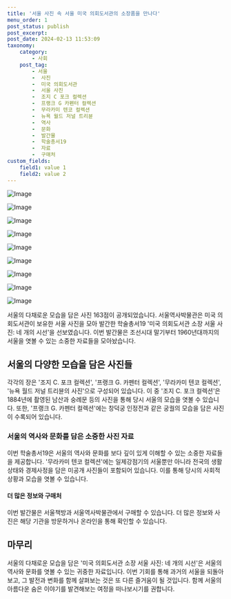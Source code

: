 ```yaml
---
title: '서울 사진 속 서울 미국 의회도서관의 소장품을 만나다'
menu_order: 1
post_status: publish
post_excerpt: 
post_date: 2024-02-13 11:53:09
taxonomy:
    category:
        - 사회
    post_tag:
        - 서울
        -  사진
        -  미국 의회도서관
        -  서울 사진
        -  조지 C 포크 컬렉션
        -  프랭크 G 카펜터 컬렉션
        -  무라카미 텐코 컬렉션
        -  뉴욕 월드 저널 트리뷴
        -  역사
        -  문화
        -  발간물
        -  학술총서19
        -  자료
        -  구매처
custom_fields:
    field1: value 1
    field2: value 2
---
```


![Image](https://imgnews.pstatic.net/image/003/2024/02/12/NISI20240212_0020228580_web_20240212213049_20240213070502749.jpg?type=w647)

![Image](https://imgnews.pstatic.net/image/003/2024/02/12/NISI20240212_0020228585_web_20240212213039_20240213070502752.jpg?type=w647)

![Image](https://imgnews.pstatic.net/image/003/2024/02/12/NISI20240212_0020228581_web_20240212213049_20240213070502754.jpg?type=w647)

![Image](https://imgnews.pstatic.net/image/003/2024/02/12/NISI20240212_0020228583_web_20240212213042_20240213070502756.jpg?type=w647)

![Image](https://imgnews.pstatic.net/image/003/2024/02/12/NISI20240212_0020228582_web_20240212213042_20240213070502759.jpg?type=w647)

![Image](https://imgnews.pstatic.net/image/003/2024/02/12/NISI20240212_0020228584_web_20240212213042_20240213070502761.jpg?type=w647)

![Image](https://imgnews.pstatic.net/image/003/2024/02/12/NISI20240212_0020228578_web_20240212213046_20240213070502764.jpg?type=w647)

![Image](https://imgnews.pstatic.net/image/003/2024/02/12/NISI20240212_0020228577_web_20240212213046_20240213070502766.jpg?type=w647)

![Image](https://imgnews.pstatic.net/image/003/2024/02/12/NISI20240212_0020228579_web_20240212213042_20240213070502769.jpg?type=w647)

서울의 다채로운 모습을 담은 사진 163점이 공개되었습니다. 서울역사박물관은 미국 의회도서관이 보유한 서울 사진을 모아 발간한 학술총서19 '미국 의회도서관 소장 서울 사진: 네 개의 시선'을 선보였습니다. 이번 발간물은 조선시대 말기부터 1960년대까지의 서울을 엿볼 수 있는 소중한 자료들을 모아놨습니다.
## 서울의 다양한 모습을 담은 사진들
각각의 장은 '조지 C. 포크 컬렉션', '프랭크 G. 카펜터 컬렉션', '무라카미 텐코 컬렉션', '뉴욕 월드 저널 트리뷴의 사진'으로 구성되어 있습니다. 이 중 '조지 C. 포크 컬렉션'은 1884년에 촬영된 남산과 숭례문 등의 사진을 통해 당시 서울의 모습을 엿볼 수 있습니다. 또한, '프랭크 G. 카펜터 컬렉션'에는 창덕궁 인정전과 같은 궁궐의 모습을 담은 사진이 수록되어 있습니다.
### 서울의 역사와 문화를 담은 소중한 사진 자료
이번 학술총서19은 서울의 역사와 문화를 보다 깊이 있게 이해할 수 있는 소중한 자료들을 제공합니다. '무라카미 텐코 컬렉션'에는 일제강점기의 서울뿐만 아니라 전국의 생활상태와 경제사정을 담은 미공개 사진들이 포함되어 있습니다. 이를 통해 당시의 사회적 상황과 모습을 엿볼 수 있습니다.
#### 더 많은 정보와 구매처
이번 발간물은 서울책방과 서울역사박물관에서 구매할 수 있습니다. 더 많은 정보와 사진은 해당 기관을 방문하거나 온라인을 통해 확인할 수 있습니다.
## 마무리
서울의 다채로운 모습을 담은 '미국 의회도서관 소장 서울 사진: 네 개의 시선'은 서울의 역사와 문화를 엿볼 수 있는 귀중한 자료입니다. 이번 기회를 통해 과거의 서울을 되돌아보고, 그 발전과 변화를 함께 살펴보는 것은 또 다른 즐거움이 될 것입니다. 함께 서울의 아름다운 숨은 이야기를 발견해보는 여정을 떠나보시기를 권합니다.
